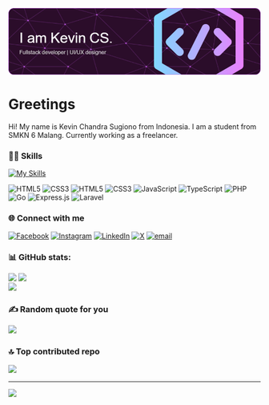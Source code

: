 ![](./img/github-header-image.png)

# Greetings
Hi! My name is Kevin Chandra Sugiono from Indonesia. I am a student from SMKN 6 Malang. Currently working as a freelancer.

### 💪🏻 Skills
[![My Skills](https://skillicons.dev/icons?i=html,css,js,ts,php,react,nextjs&theme=dark)](https://skillicons.dev)

![HTML5](https://img.shields.io/badge/html5-%23E34F26.svg?style=for-the-badge&logo=html5&logoColor=white) ![CSS3](https://img.shields.io/badge/css3-%231572B6.svg?style=for-the-badge&logo=css3&logoColor=white) ![HTML5](https://img.shields.io/badge/html5-%23E34F26.svg?style=for-the-badge&logo=html5&logoColor=white) ![CSS3](https://img.shields.io/badge/css3-%231572B6.svg?style=for-the-badge&logo=css3&logoColor=white) ![JavaScript](https://img.shields.io/badge/javascript-%23323330.svg?style=for-the-badge&logo=javascript&logoColor=%23F7DF1E) ![TypeScript](https://img.shields.io/badge/typescript-%23007ACC.svg?style=for-the-badge&logo=typescript&logoColor=white) ![PHP](https://img.shields.io/badge/php-%23777BB4.svg?style=for-the-badge&logo=php&logoColor=white) ![Go](https://img.shields.io/badge/go-%2300ADD8.svg?style=for-the-badge&logo=go&logoColor=white) ![Express.js](https://img.shields.io/badge/express.js-%23404d59.svg?style=for-the-badge&logo=express&logoColor=%2361DAFB) ![Laravel](https://img.shields.io/badge/laravel-%23FF2D20.svg?style=for-the-badge&logo=laravel&logoColor=white)

### 🌐 Connect with me
[![Facebook](https://img.shields.io/badge/Facebook-%231877F2.svg?logo=Facebook&logoColor=white)](https://www.facebook.com/profile.php?id=100089467666586) [![Instagram](https://img.shields.io/badge/Instagram-%23E4405F.svg?logo=Instagram&logoColor=white)](https://instagram.com/Vinchands) [![LinkedIn](https://img.shields.io/badge/LinkedIn-%230077B5.svg?logo=linkedin&logoColor=white)](https://www.linkedin.com/in/kevin-cs-072a70345) [![X](https://img.shields.io/badge/X-black.svg?logo=X&logoColor=white)](https://x.com/Vinchands) [![email](https://img.shields.io/badge/Email-D14836?logo=gmail&logoColor=white)](mailto:kevinchandra031@gmail.com) 

### 📊 GitHub stats:
![](https://github-readme-stats.vercel.app/api?username=Vinchands&theme=dark&hide_border=false&include_all_commits=true&count_private=true) ![](https://nirzak-streak-stats.vercel.app/?user=Vinchands&theme=dark&hide_border=false)<br/>
![](https://github-readme-stats.vercel.app/api/top-langs/?username=Vinchands&theme=dark&hide_border=false&include_all_commits=true&count_private=true&layout=compact)

### ✍️ Random quote for you
![](https://quotes-github-readme.vercel.app/api?type=vetical&theme=tokyonight)

### 🔝 Top contributed repo
![](https://github-contributor-stats.vercel.app/api?username=Vinchands&limit=5&theme=dark&combine_all_yearly_contributions=true)

---
[![](https://visitcount.itsvg.in/api?id=Vinchands&icon=0&color=11)](https://visitcount.itsvg.in)

<!-- Proudly created with GPRM ( https://gprm.itsvg.in ) -->